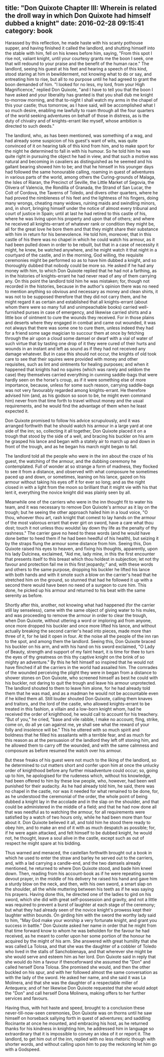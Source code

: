 title: "Don Quixote Chapter III: Wherein is related the droll way in which Don Quixote had himself dubbed a knight"
date: 2016-02-28 09:15:41
category: book
---

Harassed by this reflection, he made haste with his scanty pothouse supper, and having finished it called the landlord, and shutting himself into the stable with him, fell on his knees before him, saying, "From this spot I rise not, valiant knight, until your courtesy grants me the boon I seek, one that will redound to your praise and the benefit of the human race." The landlord, seeing his guest at his feet and hearing a speech of this kind, stood staring at him in bewilderment, not knowing what to do or say, and entreating him to rise, but all to no purpose until he had agreed to grant the boon demanded of him. "I looked for no less, my lord, from your High Magnificence," replied Don Quixote, "and I have to tell you that the boon I have asked and your liberality has granted is that you shall dub me knight to-morrow morning, and that to-night I shall watch my arms in the chapel of this your castle; thus tomorrow, as I have said, will be accomplished what I so much desire, enabling me lawfully to roam through all the four quarters of the world seeking adventures on behalf of those in distress, as is the duty of chivalry and of knights-errant like myself, whose ambition is directed to such deeds."

The landlord, who, as has been mentioned, was something of a wag, and had already some suspicion of his guest's want of wits, was quite convinced of it on hearing talk of this kind from him, and to make sport for the night he determined to fall in with his humour. So he told him he was quite right in pursuing the object he had in view, and that such a motive was natural and becoming in cavaliers as distinguished as he seemed and his gallant bearing showed him to be; and that he himself in his younger days had followed the same honourable calling, roaming in quest of adventures in various parts of the world, among others the Curing-grounds of Malaga, the Isles of Riaran, the Precinct of Seville, the Little Market of Segovia, the Olivera of Valencia, the Rondilla of Granada, the Strand of San Lucar, the Colt of Cordova, the Taverns of Toledo, and divers other quarters, where he had proved the nimbleness of his feet and the lightness of his fingers, doing many wrongs, cheating many widows, ruining maids and swindling minors, and, in short, bringing himself under the notice of almost every tribunal and court of justice in Spain; until at last he had retired to this castle of his, where he was living upon his property and upon that of others; and where he received all knights-errant of whatever rank or condition they might be, all for the great love he bore them and that they might share their substance with him in return for his benevolence. He told him, moreover, that in this castle of his there was no chapel in which he could watch his armour, as it had been pulled down in order to be rebuilt, but that in a case of necessity it might, he knew, be watched anywhere, and he might watch it that night in a courtyard of the castle, and in the morning, God willing, the requisite ceremonies might be performed so as to have him dubbed a knight, and so thoroughly dubbed that nobody could be more so. He asked if he had any money with him, to which Don Quixote replied that he had not a farthing, as in the histories of knights-errant he had never read of any of them carrying any. On this point the landlord told him he was mistaken; for, though not recorded in the histories, because in the author's opinion there was no need to mention anything so obvious and necessary as money and clean shirts, it was not to be supposed therefore that they did not carry them, and he might regard it as certain and established that all knights-errant (about whom there were so many full and unimpeachable books) carried well-furnished purses in case of emergency, and likewise carried shirts and a little box of ointment to cure the wounds they received. For in those plains and deserts where they engaged in combat and came out wounded, it was not always that there was some one to cure them, unless indeed they had for a friend some sage magician to succour them at once by fetching through the air upon a cloud some damsel or dwarf with a vial of water of such virtue that by tasting one drop of it they were cured of their hurts and wounds in an instant and left as sound as if they had not received any damage whatever. But in case this should not occur, the knights of old took care to see that their squires were provided with money and other requisites, such as lint and ointments for healing purposes; and when it happened that knights had no squires (which was rarely and seldom the case) they themselves carried everything in cunning saddle-bags that were hardly seen on the horse's croup, as if it were something else of more importance, because, unless for some such reason, carrying saddle-bags was not very favourably regarded among knights-errant. He therefore advised him (and, as his godson so soon to be, he might even command him) never from that time forth to travel without money and the usual requirements, and he would find the advantage of them when he least expected it.

Don Quixote promised to follow his advice scrupulously, and it was arranged forthwith that he should watch his armour in a large yard at one side of the inn; so, collecting it all together, Don Quixote placed it on a trough that stood by the side of a well, and bracing his buckler on his arm he grasped his lance and began with a stately air to march up and down in front of the trough, and as he began his march night began to fall.

The landlord told all the people who were in the inn about the craze of his guest, the watching of the armour, and the dubbing ceremony he contemplated. Full of wonder at so strange a form of madness, they flocked to see it from a distance, and observed with what composure he sometimes paced up and down, or sometimes, leaning on his lance, gazed on his armour without taking his eyes off it for ever so long; and as the night closed in with a light from the moon so brilliant that it might vie with his that lent it, everything the novice knight did was plainly seen by all.

Meanwhile one of the carriers who were in the inn thought fit to water his team, and it was necessary to remove Don Quixote's armour as it lay on the trough; but he seeing the other approach hailed him in a loud voice, "O thou, whoever thou art, rash knight that comest to lay hands on the armour of the most valorous errant that ever girt on sword, have a care what thou dost; touch it not unless thou wouldst lay down thy life as the penalty of thy rashness." The carrier gave no heed to these words (and he would have done better to heed them if he had been heedful of his health), but seizing it by the straps flung the armour some distance from him. Seeing this, Don Quixote raised his eyes to heaven, and fixing his thoughts, apparently, upon his lady Dulcinea, exclaimed, "Aid me, lady mine, in this the first encounter that presents itself to this breast which thou holdest in subjection; let not thy favour and protection fail me in this first jeopardy;" and, with these words and others to the same purpose, dropping his buckler he lifted his lance with both hands and with it smote such a blow on the carrier's head that he stretched him on the ground, so stunned that had he followed it up with a second there would have been no need of a surgeon to cure him. This done, he picked up his armour and returned to his beat with the same serenity as before.

Shortly after this, another, not knowing what had happened (for the carrier still lay senseless), came with the same object of giving water to his mules, and was proceeding to remove the armour in order to clear the trough, when Don Quixote, without uttering a word or imploring aid from anyone, once more dropped his buckler and once more lifted his lance, and without actually breaking the second carrier's head into pieces, made more than three of it, for he laid it open in four. At the noise all the people of the inn ran to the spot, and among them the landlord. Seeing this, Don Quixote braced his buckler on his arm, and with his hand on his sword exclaimed, "O Lady of Beauty, strength and support of my faint heart, it is time for thee to turn the eyes of thy greatness on this thy captive knight on the brink of so mighty an adventure." By this he felt himself so inspired that he would not have flinched if all the carriers in the world had assailed him. The comrades of the wounded perceiving the plight they were in began from a distance to shower stones on Don Quixote, who screened himself as best he could with his buckler, not daring to quit the trough and leave his armour unprotected. The landlord shouted to them to leave him alone, for he had already told them that he was mad, and as a madman he would not be accountable even if he killed them all. Still louder shouted Don Quixote, calling them knaves and traitors, and the lord of the castle, who allowed knights-errant to be treated in this fashion, a villain and a low-born knight whom, had he received the order of knighthood, he would call to account for his treachery. "But of you," he cried, "base and vile rabble, I make no account; fling, strike, come on, do all ye can against me, ye shall see what the reward of your folly and insolence will be." This he uttered with so much spirit and boldness that he filled his assailants with a terrible fear, and as much for this reason as at the persuasion of the landlord they left off stoning him, and he allowed them to carry off the wounded, and with the same calmness and composure as before resumed the watch over his armour.

But these freaks of his guest were not much to the liking of the landlord, so he determined to cut matters short and confer upon him at once the unlucky order of knighthood before any further misadventure could occur; so, going up to him, he apologised for the rudeness which, without his knowledge, had been offered to him by these low people, who, however, had been well punished for their audacity. As he had already told him, he said, there was no chapel in the castle, nor was it needed for what remained to be done, for, as he understood the ceremonial of the order, the whole point of being dubbed a knight lay in the accolade and in the slap on the shoulder, and that could be administered in the middle of a field; and that he had now done all that was needful as to watching the armour, for all requirements were satisfied by a watch of two hours only, while he had been more than four about it. Don Quixote believed it all, and told him he stood there ready to obey him, and to make an end of it with as much despatch as possible; for, if he were again attacked, and felt himself to be dubbed knight, he would not, he thought, leave a soul alive in the castle, except such as out of respect he might spare at his bidding.

Thus warned and menaced, the castellan forthwith brought out a book in which he used to enter the straw and barley he served out to the carriers, and, with a lad carrying a candle-end, and the two damsels already mentioned, he returned to where Don Quixote stood, and bade him kneel down. Then, reading from his account-book as if he were repeating some devout prayer, in the middle of his delivery he raised his hand and gave him a sturdy blow on the neck, and then, with his own sword, a smart slap on the shoulder, all the while muttering between his teeth as if he was saying his prayers. Having done this, he directed one of the ladies to gird on his sword, which she did with great self-possession and gravity, and not a little was required to prevent a burst of laughter at each stage of the ceremony; but what they had already seen of the novice knight's prowess kept their laughter within bounds. On girding him with the sword the worthy lady said to him, "May God make your worship a very fortunate knight, and grant you success in battle." Don Quixote asked her name in order that he might from that time forward know to whom he was beholden for the favour he had received, as he meant to confer upon her some portion of the honour he acquired by the might of his arm. She answered with great humility that she was called La Tolosa, and that she was the daughter of a cobbler of Toledo who lived in the stalls of Sanchobienaya, and that wherever she might be she would serve and esteem him as her lord. Don Quixote said in reply that she would do him a favour if thenceforward she assumed the "Don" and called herself Dona Tolosa. She promised she would, and then the other buckled on his spur, and with her followed almost the same conversation as with the lady of the sword. He asked her name, and she said it was La Molinera, and that she was the daughter of a respectable miller of Antequera; and of her likewise Don Quixote requested that she would adopt the "Don" and call herself Dona Molinera, making offers to her further services and favours.

Having thus, with hot haste and speed, brought to a conclusion these never-till-now-seen ceremonies, Don Quixote was on thorns until he saw himself on horseback sallying forth in quest of adventures; and saddling Rocinante at once he mounted, and embracing his host, as he returned thanks for his kindness in knighting him, he addressed him in language so extraordinary that it is impossible to convey an idea of it or report it. The landlord, to get him out of the inn, replied with no less rhetoric though with shorter words, and without calling upon him to pay the reckoning let him go with a Godspeed.
